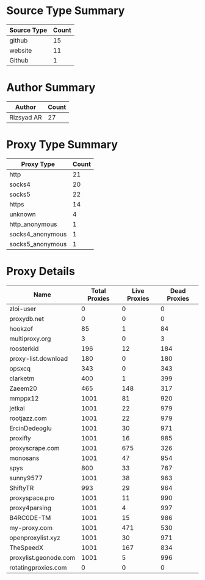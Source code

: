 # Source Type Summary

| Source Type | Count |
|-------------|-------|
| github | 15 |
| website | 11 |
| Github | 1 |


# Author Summary

| Author | Count |
|--------|-------|
| Rizsyad AR | 27 |


# Proxy Type Summary

| Proxy Type | Count |
|------------|-------|
| http | 21 |
| socks4 | 20 |
| socks5 | 22 |
| https | 14 |
| unknown | 4 |
| http_anonymous | 1 |
| socks4_anonymous | 1 |
| socks5_anonymous | 1 |


# Proxy Details

| Name | Total Proxies | Live Proxies | Dead Proxies |
|------|---------------|--------------|---------------|
| zloi-user | 0 | 0 | 0 |
| proxydb.net | 0 | 0 | 0 |
| hookzof | 85 | 1 | 84 |
| multiproxy.org | 3 | 0 | 3 |
| roosterkid | 196 | 12 | 184 |
| proxy-list.download | 180 | 0 | 180 |
| opsxcq | 343 | 0 | 343 |
| clarketm | 400 | 1 | 399 |
| Zaeem20 | 465 | 148 | 317 |
| mmppx12 | 1001 | 81 | 920 |
| jetkai | 1001 | 22 | 979 |
| rootjazz.com | 1001 | 22 | 979 |
| ErcinDedeoglu | 1001 | 30 | 971 |
| proxifly | 1001 | 16 | 985 |
| proxyscrape.com | 1001 | 675 | 326 |
| monosans | 1001 | 47 | 954 |
| spys | 800 | 33 | 767 |
| sunny9577 | 1001 | 38 | 963 |
| ShiftyTR | 993 | 29 | 964 |
| proxyspace.pro | 1001 | 11 | 990 |
| proxy4parsing | 1001 | 4 | 997 |
| B4RC0DE-TM | 1001 | 15 | 986 |
| my-proxy.com | 1001 | 471 | 530 |
| openproxylist.xyz | 1001 | 30 | 971 |
| TheSpeedX | 1001 | 167 | 834 |
| proxylist.geonode.com | 1001 | 5 | 996 |
| rotatingproxies.com | 0 | 0 | 0 |
